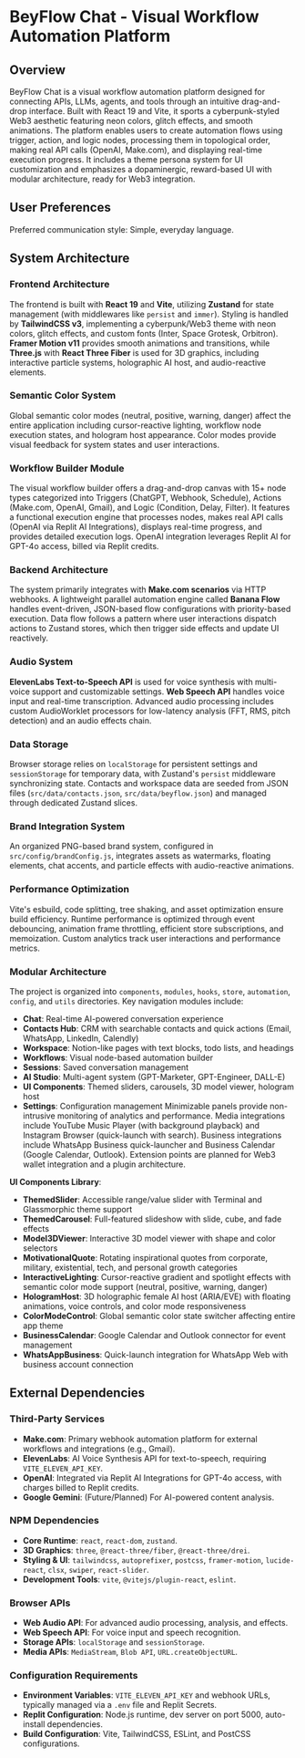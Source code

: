 # BeyFlow Chat - Visual Workflow Automation Platform

## Overview
BeyFlow Chat is a visual workflow automation platform designed for connecting APIs, LLMs, agents, and tools through an intuitive drag-and-drop interface. Built with React 19 and Vite, it sports a cyberpunk-styled Web3 aesthetic featuring neon colors, glitch effects, and smooth animations. The platform enables users to create automation flows using trigger, action, and logic nodes, processing them in topological order, making real API calls (OpenAI, Make.com), and displaying real-time execution progress. It includes a theme persona system for UI customization and emphasizes a dopaminergic, reward-based UI with modular architecture, ready for Web3 integration.

## User Preferences
Preferred communication style: Simple, everyday language.

## System Architecture

### Frontend Architecture
The frontend is built with **React 19** and **Vite**, utilizing **Zustand** for state management (with middlewares like `persist` and `immer`). Styling is handled by **TailwindCSS v3**, implementing a cyberpunk/Web3 theme with neon colors, glitch effects, and custom fonts (Inter, Space Grotesk, Orbitron). **Framer Motion v11** provides smooth animations and transitions, while **Three.js** with **React Three Fiber** is used for 3D graphics, including interactive particle systems, holographic AI host, and audio-reactive elements.

### Semantic Color System
Global semantic color modes (neutral, positive, warning, danger) affect the entire application including cursor-reactive lighting, workflow node execution states, and hologram host appearance. Color modes provide visual feedback for system states and user interactions.

### Workflow Builder Module
The visual workflow builder offers a drag-and-drop canvas with 15+ node types categorized into Triggers (ChatGPT, Webhook, Schedule), Actions (Make.com, OpenAI, Gmail), and Logic (Condition, Delay, Filter). It features a functional execution engine that processes nodes, makes real API calls (OpenAI via Replit AI Integrations), displays real-time progress, and provides detailed execution logs. OpenAI integration leverages Replit AI for GPT-4o access, billed via Replit credits.

### Backend Architecture
The system primarily integrates with **Make.com scenarios** via HTTP webhooks. A lightweight parallel automation engine called **Banana Flow** handles event-driven, JSON-based flow configurations with priority-based execution. Data flow follows a pattern where user interactions dispatch actions to Zustand stores, which then trigger side effects and update UI reactively.

### Audio System
**ElevenLabs Text-to-Speech API** is used for voice synthesis with multi-voice support and customizable settings. **Web Speech API** handles voice input and real-time transcription. Advanced audio processing includes custom AudioWorklet processors for low-latency analysis (FFT, RMS, pitch detection) and an audio effects chain.

### Data Storage
Browser storage relies on `localStorage` for persistent settings and `sessionStorage` for temporary data, with Zustand's `persist` middleware synchronizing state. Contacts and workspace data are seeded from JSON files (`src/data/contacts.json`, `src/data/beyflow.json`) and managed through dedicated Zustand slices.

### Brand Integration System
An organized PNG-based brand system, configured in `src/config/brandConfig.js`, integrates assets as watermarks, floating elements, chat accents, and particle effects with audio-reactive animations.

### Performance Optimization
Vite's esbuild, code splitting, tree shaking, and asset optimization ensure build efficiency. Runtime performance is optimized through event debouncing, animation frame throttling, efficient store subscriptions, and memoization. Custom analytics track user interactions and performance metrics.

### Modular Architecture
The project is organized into `components`, `modules`, `hooks`, `store`, `automation`, `config`, and `utils` directories. Key navigation modules include:
- **Chat**: Real-time AI-powered conversation experience
- **Contacts Hub**: CRM with searchable contacts and quick actions (Email, WhatsApp, LinkedIn, Calendly)
- **Workspace**: Notion-like pages with text blocks, todo lists, and headings
- **Workflows**: Visual node-based automation builder
- **Sessions**: Saved conversation management
- **AI Studio**: Multi-agent system (GPT-Marketer, GPT-Engineer, DALL-E)
- **UI Components**: Themed sliders, carousels, 3D model viewer, hologram host
- **Settings**: Configuration management Minimizable panels provide non-intrusive monitoring of analytics and performance. Media integrations include YouTube Music Player (with background playback) and Instagram Browser (quick-launch with search). Business integrations include WhatsApp Business quick-launcher and Business Calendar (Google Calendar, Outlook). Extension points are planned for Web3 wallet integration and a plugin architecture.

**UI Components Library**: 
- **ThemedSlider**: Accessible range/value slider with Terminal and Glassmorphic theme support
- **ThemedCarousel**: Full-featured slideshow with slide, cube, and fade effects
- **Model3DViewer**: Interactive 3D model viewer with shape and color selectors
- **MotivationalQuote**: Rotating inspirational quotes from corporate, military, existential, tech, and personal growth categories
- **InteractiveLighting**: Cursor-reactive gradient and spotlight effects with semantic color mode support (neutral, positive, warning, danger)
- **HologramHost**: 3D holographic female AI host (ARIA/EVE) with floating animations, voice controls, and color mode responsiveness
- **ColorModeControl**: Global semantic color state switcher affecting entire app theme
- **BusinessCalendar**: Google Calendar and Outlook connector for event management
- **WhatsAppBusiness**: Quick-launch integration for WhatsApp Web with business account connection

## External Dependencies

### Third-Party Services
-   **Make.com**: Primary webhook automation platform for external workflows and integrations (e.g., Gmail).
-   **ElevenLabs**: AI Voice Synthesis API for text-to-speech, requiring `VITE_ELEVEN_API_KEY`.
-   **OpenAI**: Integrated via Replit AI Integrations for GPT-4o access, with charges billed to Replit credits.
-   **Google Gemini**: (Future/Planned) For AI-powered content analysis.

### NPM Dependencies
-   **Core Runtime**: `react`, `react-dom`, `zustand`.
-   **3D Graphics**: `three`, `@react-three/fiber`, `@react-three/drei`.
-   **Styling & UI**: `tailwindcss`, `autoprefixer`, `postcss`, `framer-motion`, `lucide-react`, `clsx`, `swiper`, `react-slider`.
-   **Development Tools**: `vite`, `@vitejs/plugin-react`, `eslint`.

### Browser APIs
-   **Web Audio API**: For advanced audio processing, analysis, and effects.
-   **Web Speech API**: For voice input and speech recognition.
-   **Storage APIs**: `localStorage` and `sessionStorage`.
-   **Media APIs**: `MediaStream`, `Blob API`, `URL.createObjectURL`.

### Configuration Requirements
-   **Environment Variables**: `VITE_ELEVEN_API_KEY` and webhook URLs, typically managed via a `.env` file and Replit Secrets.
-   **Replit Configuration**: Node.js runtime, dev server on port 5000, auto-install dependencies.
-   **Build Configuration**: Vite, TailwindCSS, ESLint, and PostCSS configurations.